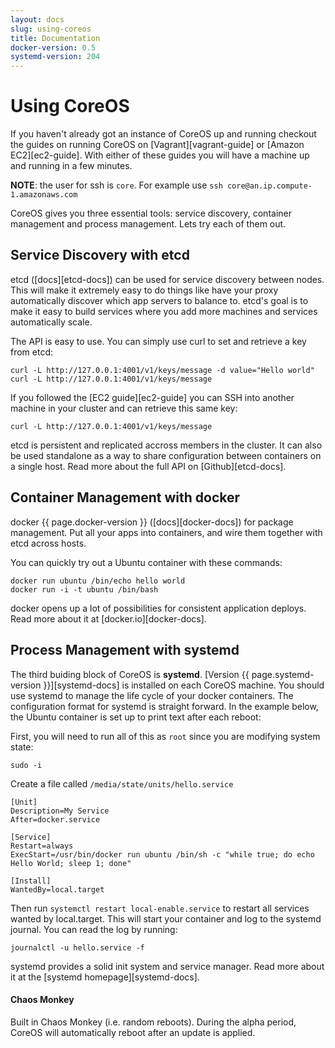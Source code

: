 ```yaml
---
layout: docs
slug: using-coreos
title: Documentation
docker-version: 0.5
systemd-version: 204
---
```


# Using CoreOS

If you haven't already got an instance of CoreOS up and running checkout the guides on running CoreOS on [Vagrant][vagrant-guide] or [Amazon EC2][ec2-guide]. With either of these guides you will have a machine up and running in a few minutes.

**NOTE**: the user for ssh is `core`. For example use `ssh core@an.ip.compute-1.amazonaws.com`

CoreOS gives you three essential tools: service discovery, container management and process management. Lets try each of them out.

## Service Discovery with etcd

etcd ([docs][etcd-docs]) can be used for service discovery between nodes. This will make it extremely easy to do things like have your proxy automatically discover which app servers to balance to. etcd's goal is to make it easy to build services where you add more machines and services automatically scale.

The API is easy to use. You can simply use curl to set and retrieve a key from etcd:

```
curl -L http://127.0.0.1:4001/v1/keys/message -d value="Hello world"
curl -L http://127.0.0.1:4001/v1/keys/message
```

If you followed the [EC2 guide][ec2-guide] you can SSH into another machine in your cluster and can retrieve this same key:

```
curl -L http://127.0.0.1:4001/v1/keys/message
```

etcd is persistent and replicated accross members in the cluster. It can also be used standalone as a way to share configuration between containers on a single host. Read more about the full API on [Github][etcd-docs].

## Container Management with docker

docker {{ page.docker-version }} ([docs][docker-docs]) for package management. Put all your apps into containers, and wire them together with etcd across hosts.

You can quickly try out a Ubuntu container with these commands:

```
docker run ubuntu /bin/echo hello world
docker run -i -t ubuntu /bin/bash
```

docker opens up a lot of possibilities for consistent application deploys. Read more about it at [docker.io][docker-docs].

## Process Management with systemd

The third buiding block of CoreOS is **systemd**. [Version {{ page.systemd-version }}][systemd-docs] is installed on each CoreOS machine. You should use systemd to manage the life cycle of your docker containers. The configuration format for systemd is straight forward. In the example below, the Ubuntu container is set up to print text after each reboot:

First, you will need to run all of this as `root` since you are modifying system state:

```
sudo -i
```

Create a file called `/media/state/units/hello.service`

```
[Unit]
Description=My Service
After=docker.service

[Service]
Restart=always
ExecStart=/usr/bin/docker run ubuntu /bin/sh -c "while true; do echo Hello World; sleep 1; done"

[Install]
WantedBy=local.target
```

Then run `systemctl restart local-enable.service` to restart all services wanted by local.target. This will start your container and log to the systemd journal. You can read the log by running:

```
journalctl -u hello.service -f
```

systemd provides a solid init system and service manager. Read more about it at the [systemd homepage][systemd-docs].

#### Chaos Monkey

Built in Chaos Monkey (i.e. random reboots). During the alpha period, CoreOS will automatically reboot after an update is applied.
